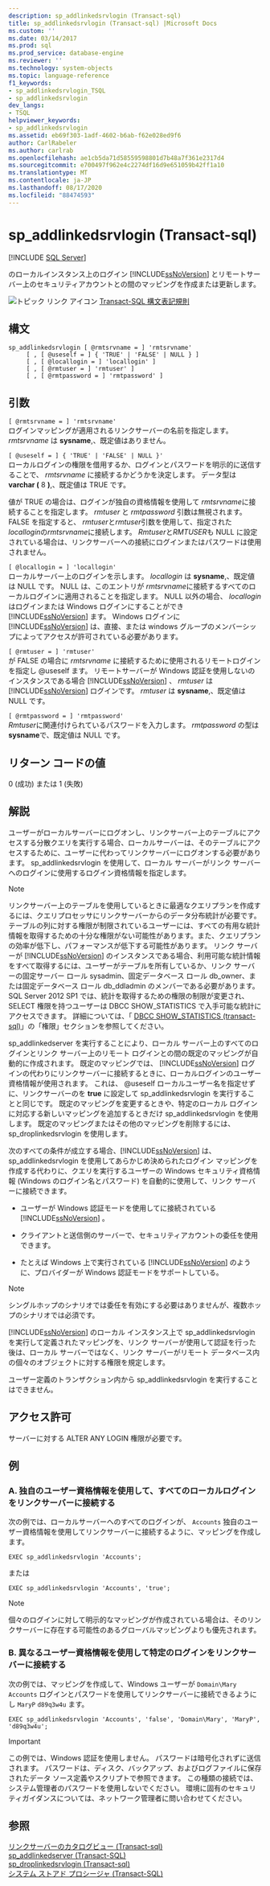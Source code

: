 ```yaml
---
description: sp_addlinkedsrvlogin (Transact-sql)
title: sp_addlinkedsrvlogin (Transact-sql) |Microsoft Docs
ms.custom: ''
ms.date: 03/14/2017
ms.prod: sql
ms.prod_service: database-engine
ms.reviewer: ''
ms.technology: system-objects
ms.topic: language-reference
f1_keywords:
- sp_addlinkedsrvlogin_TSQL
- sp_addlinkedsrvlogin
dev_langs:
- TSQL
helpviewer_keywords:
- sp_addlinkedsrvlogin
ms.assetid: eb69f303-1adf-4602-b6ab-f62e028ed9f6
author: CarlRabeler
ms.author: carlrab
ms.openlocfilehash: ae1cb5da71d58559598801d7b48a7f361e2317d4
ms.sourcegitcommit: e700497f962e4c2274df16d9e651059b42ff1a10
ms.translationtype: MT
ms.contentlocale: ja-JP
ms.lasthandoff: 08/17/2020
ms.locfileid: "88474593"
---
```

# <a name="sp_addlinkedsrvlogin-transact-sql"></a>sp_addlinkedsrvlogin (Transact-sql)
[!INCLUDE [SQL Server](../../includes/applies-to-version/sqlserver.md)]

  のローカルインスタンス上のログイン [!INCLUDE[ssNoVersion](../../includes/ssnoversion-md.md)] とリモートサーバー上のセキュリティアカウントとの間のマッピングを作成または更新します。  
  
 ![トピック リンク アイコン](../../database-engine/configure-windows/media/topic-link.gif "トピック リンク アイコン") [Transact-SQL 構文表記規則](../../t-sql/language-elements/transact-sql-syntax-conventions-transact-sql.md)  
  
## <a name="syntax"></a>構文  
  
```  
sp_addlinkedsrvlogin [ @rmtsrvname = ] 'rmtsrvname'   
     [ , [ @useself = ] { 'TRUE' | 'FALSE' | NULL } ]   
     [ , [ @locallogin = ] 'locallogin' ]   
     [ , [ @rmtuser = ] 'rmtuser' ]   
     [ , [ @rmtpassword = ] 'rmtpassword' ]   
```  
  
## <a name="arguments"></a>引数  
 `[ @rmtsrvname = ] 'rmtsrvname'`  
 ログインマッピングが適用されるリンクサーバーの名前を指定します。 *rmtsrvname* は **sysname**,、既定値はありません。  
  
 `[ @useself = ] { 'TRUE' | 'FALSE' | NULL }'`  
 ローカルログインの権限を借用するか、ログインとパスワードを明示的に送信することで、 *rmtsrvname* に接続するかどうかを決定します。 データ型は **varchar (** 8 **)**,、既定値は TRUE です。  
  
 値が TRUE の場合は、ログインが独自の資格情報を使用して *rmtsrvname*に接続することを指定します。 *rmtuser* と *rmtpassword* 引数は無視されます。 FALSE を指定すると、 *rmtuser*と*rmtuser*引数を使用して、指定された*locallogin*の*rmtsrvname*に接続します。 *Rmtuser*と*RMTUSER*も NULL に設定されている場合は、リンクサーバーへの接続にログインまたはパスワードは使用されません。  
  
 `[ @locallogin = ] 'locallogin'`  
 ローカルサーバー上のログインを示します。 *locallogin* は **sysname**,、既定値は NULL です。 NULL は、このエントリが *rmtsrvname*に接続するすべてのローカルログインに適用されることを指定します。 NULL 以外の場合、 *locallogin* はログインまたは Windows ログインにすることができ [!INCLUDE[ssNoVersion](../../includes/ssnoversion-md.md)] ます。 Windows ログインに [!INCLUDE[ssNoVersion](../../includes/ssnoversion-md.md)] は、直接、または windows グループのメンバーシップによってアクセスが許可されている必要があります。  
  
 `[ @rmtuser = ] 'rmtuser'`  
 が FALSE の場合に *rmtsrvname* に接続するために使用されるリモートログインを指定し @useself ます。 リモートサーバーが Windows 認証を使用しないのインスタンスである場合 [!INCLUDE[ssNoVersion](../../includes/ssnoversion-md.md)] 、 *rmtuser* は [!INCLUDE[ssNoVersion](../../includes/ssnoversion-md.md)] ログインです。 *rmtuser* は **sysname**,、既定値は NULL です。  
  
 `[ @rmtpassword = ] 'rmtpassword'`  
 *Rmtuser*に関連付けられているパスワードを入力します。 *rmtpassword* の型は **sysname**で、既定値は NULL です。  
  
## <a name="return-code-values"></a>リターン コードの値  
 0 (成功) または 1 (失敗)  
  
## <a name="remarks"></a>解説  
 ユーザーがローカルサーバーにログオンし、リンクサーバー上のテーブルにアクセスする分散クエリを実行する場合、ローカルサーバーは、そのテーブルにアクセスするために、ユーザーに代わってリンクサーバーにログオンする必要があります。 sp_addlinkedsrvlogin を使用して、ローカル サーバーがリンク サーバーへのログインに使用するログイン資格情報を指定します。  
  
> [!NOTE]  
>  リンクサーバー上のテーブルを使用しているときに最適なクエリプランを作成するには、クエリプロセッサにリンクサーバーからのデータ分布統計が必要です。 テーブルの列に対する権限が制限されているユーザーには、すべての有用な統計情報を取得するための十分な権限がない可能性があります。また、クエリプランの効率が低下し、パフォーマンスが低下する可能性があります。 リンク サーバーが [!INCLUDE[ssNoVersion](../../includes/ssnoversion-md.md)] のインスタンスである場合、利用可能な統計情報をすべて取得するには、ユーザーがテーブルを所有しているか、リンク サーバーの固定サーバー ロール sysadmin、固定データベース ロール db_owner、または固定データベース ロール db_ddladmin のメンバーである必要があります。 SQL Server 2012 SP1 では、統計を取得するための権限の制限が変更され、SELECT 権限を持つユーザーは DBCC SHOW_STATISTICS で入手可能な統計にアクセスできます。 詳細については、「 [DBCC SHOW_STATISTICS &#40;transact-sql&#41;](../../t-sql/database-console-commands/dbcc-show-statistics-transact-sql.md)」の「権限」セクションを参照してください。  
  
 sp_addlinkedserver を実行することにより、ローカル サーバー上のすべてのログインとリンク サーバー上のリモート ログインとの間の既定のマッピングが自動的に作成されます。 既定のマッピングでは、 [!INCLUDE[ssNoVersion](../../includes/ssnoversion-md.md)] ログインの代わりにリンクサーバーに接続するときに、ローカルログインのユーザー資格情報が使用されます。 これは、 @useself ローカルユーザー名を指定せずに、リンクサーバーのを **true** に設定して sp_addlinkedsrvlogin を実行することと同じです。 既定のマッピングを変更するときや、特定のローカル ログインに対応する新しいマッピングを追加するときだけ sp_addlinkedsrvlogin を使用します。 既定のマッピングまたはその他のマッピングを削除するには、sp_droplinkedsrvlogin を使用します。  
  
 次のすべての条件が成立する場合、[!INCLUDE[ssNoVersion](../../includes/ssnoversion-md.md)] は、sp_addlinkedsrvlogin を使用してあらかじめ決められたログイン マッピングを作成する代わりに、クエリを実行するユーザーの Windows セキュリティ資格情報 (Windows のログイン名とパスワード) を自動的に使用して、リンク サーバーに接続できます。  
  
-   ユーザーが Windows 認証モードを使用してに接続されている [!INCLUDE[ssNoVersion](../../includes/ssnoversion-md.md)] 。  
  
-   クライアントと送信側のサーバーで、セキュリティアカウントの委任を使用できます。  
  
-   たとえば Windows 上で実行されている [!INCLUDE[ssNoVersion](../../includes/ssnoversion-md.md)] のように、プロバイダーが Windows 認証モードをサポートしている。  
  
> [!NOTE]  
>  シングルホップのシナリオでは委任を有効にする必要はありませんが、複数ホップのシナリオでは必須です。  
  
 [!INCLUDE[ssNoVersion](../../includes/ssnoversion-md.md)] のローカル インスタンス上で sp_addlinkedsrvlogin を実行して定義されたマッピングを、リンク サーバーが使用して認証を行った後は、ローカル サーバーではなく、リンク サーバーがリモート データベース内の個々のオブジェクトに対する権限を規定します。  
  
 ユーザー定義のトランザクション内から sp_addlinkedsrvlogin を実行することはできません。  
  
## <a name="permissions"></a>アクセス許可  
 サーバーに対する ALTER ANY LOGIN 権限が必要です。  
  
## <a name="examples"></a>例  
  
### <a name="a-connecting-all-local-logins-to-the-linked-server-by-using-their-own-user-credentials"></a>A. 独自のユーザー資格情報を使用して、すべてのローカルログインをリンクサーバーに接続する  
 次の例では、ローカルサーバーへのすべてのログインが、 `Accounts` 独自のユーザー資格情報を使用してリンクサーバーに接続するように、マッピングを作成します。  
  
```  
EXEC sp_addlinkedsrvlogin 'Accounts';  
```  
  
 または  
  
```  
EXEC sp_addlinkedsrvlogin 'Accounts', 'true';  
```  
  
> [!NOTE]  
>  個々のログインに対して明示的なマッピングが作成されている場合は、そのリンクサーバーに存在する可能性のあるグローバルマッピングよりも優先されます。  
  
### <a name="b-connecting-a-specific-login-to-the-linked-server-by-using-different-user-credentials"></a>B. 異なるユーザー資格情報を使用して特定のログインをリンクサーバーに接続する  
 次の例では、マッピングを作成して、Windows ユーザーが `Domain\Mary` `Accounts` ログインとパスワードを使用してリンクサーバーに接続できるようにし `MaryP` `d89q3w4u` ます。  
  
```  
EXEC sp_addlinkedsrvlogin 'Accounts', 'false', 'Domain\Mary', 'MaryP', 'd89q3w4u';  
```  
  
> [!IMPORTANT]  
>  この例では、Windows 認証を使用しません。 パスワードは暗号化されずに送信されます。 パスワードは、ディスク、バックアップ、およびログファイルに保存されたデータ ソース定義やスクリプトで参照できます。 この種類の接続では、システム管理者のパスワードを使用しないでください。 環境に固有のセキュリティガイダンスについては、ネットワーク管理者に問い合わせてください。  
  
## <a name="see-also"></a>参照  
 [リンクサーバーのカタログビュー &#40;Transact-sql&#41;](../../relational-databases/system-catalog-views/linked-servers-catalog-views-transact-sql.md)   
 [sp_addlinkedserver &#40;Transact-SQL&#41;](../../relational-databases/system-stored-procedures/sp-addlinkedserver-transact-sql.md)   
 [sp_droplinkedsrvlogin &#40;Transact-sql&#41;](../../relational-databases/system-stored-procedures/sp-droplinkedsrvlogin-transact-sql.md)   
 [システム ストアド プロシージャ &#40;Transact-SQL&#41;](../../relational-databases/system-stored-procedures/system-stored-procedures-transact-sql.md)  
  
  
